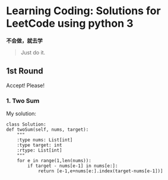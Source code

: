 # Learning Coding: Solutions for LeetCode using python 3  
  
**不会做，就去学**  
>Just do it.

## 1st Round
Accept! Please!

### 1. Two Sum  
My solution:  

    class Solution:
    def twoSum(self, nums, target):
        """
        :type nums: List[int]
        :type target: int
        :rtype: List[int]
        """
        for e in range(1,len(nums)):
            if target - nums[e-1] in nums[e:]:
                return [e-1,e+nums[e:].index(target-nums[e-1])]
